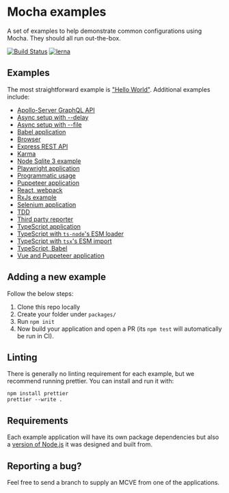 # Mocha examples

A set of examples to help demonstrate common configurations using Mocha. They should all run out-the-box.

[![Build Status](https://github.com/mochajs/mocha-examples/workflows/Tests/badge.svg?branch=main)](https://github.com/mochajs/mocha-examples/actions?query=workflow%3ATests+branch%3Amain) [![lerna](https://img.shields.io/badge/maintained%20with-lerna-cc00ff.svg)](https://lerna.js.org/)

## Examples

The most straightforward example is ["Hello World"](packages/hello-world/).
Additional examples include:

- [Apollo-Server GraphQL API](packages/apollo-server-graphql-api/)
- [Async setup with --delay](packages/async-setup-with-delay/)
- [Async setup with --file](packages/async-setup-with-file/)
- [Babel application](packages/babel/)
- [Browser](packages/browser/)
- [Express REST API](packages/express-rest-api/)
- [Karma](packages/karma/)
- [Node Sqlite 3 example](packages/node-sqlite3/)
- [Playwright application](packages/playwright/)
- [Programmatic usage](packages/programmatic-usage/)
- [Puppeteer application](packages/puppeteer/)
- [React, webpack](packages/react-webpack)
- [RxJs example](packages/rxjs/)
- [Selenium application](packages/selenium/)
- [TDD](packages/tdd/)
- [Third party reporter](packages/third-party-reporter/)
- [TypeScript application](packages/typescript/)
- [TypeScript with `ts-node`'s ESM loader](packages/typescript-ts-node-esm-loader/)
- [TypeScript with `tsx`'s ESM import](packages/typescript-tsx-esm-import/)
- [TypeScript, Babel](packages/typescript-babel/)
- [Vue and Puppeteer application](packages/vue-puppeteer/)

## Adding a new example

Follow the below steps:

1. Clone this repo locally
2. Create your folder under `packages/`
3. Run `npm init`
4. Now build your application and open a PR (its `npm test` will automatically be run in CI).

## Linting

There is generally no linting requirement for each example, but we recommend running prettier. You can install and run it with:

    npm install prettier
    prettier --write .

## Requirements

Each example application will have its own package dependencies but also a [version of Node.js](https://docs.npmjs.com/files/package.json#engines) it was designed and built from.

## Reporting a bug?

Feel free to send a branch to supply an MCVE from one of the applications.
